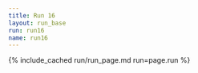 ```yaml
---
title: Run 16
layout: run_base
run: run16
name: run16
---
```

{% include_cached run/run_page.md run=page.run %}
